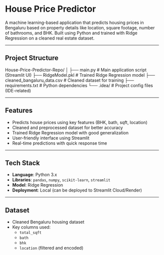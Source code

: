 # House Price Predictor

A machine learning-based application that predicts housing prices in Bengaluru based on property details like location, square footage, number of bathrooms, and BHK. Built using Python and trained with Ridge Regression on a cleaned real estate dataset.

---

## Project Structure
House-Price-Predictor-Repo/
│
├── main.py # Main application script (Streamlit UI)
├── RidgeModel.pkl # Trained Ridge Regression model
├── cleaned_bangaluru_data.csv # Cleaned dataset for training
├── requirements.txt # Python dependencies
└── .idea/ # Project config files (IDE-related)


---

## Features

- Predicts house prices using key features (BHK, bath, sqft, location)
- Cleaned and preprocessed dataset for better accuracy
- Trained Ridge Regression model with good generalization
- User-friendly interface using Streamlit
- Real-time predictions with quick response time

---

## Tech Stack

- **Language**: Python 3.x  
- **Libraries**: `pandas`, `numpy`, `scikit-learn`, `streamlit`  
- **Model**: Ridge Regression  
- **Deployment**: Local (can be deployed to Streamlit Cloud/Render)

---

## Dataset

- Cleaned Bengaluru housing dataset
- Key columns used:
  - `total_sqft`
  - `bath`
  - `bhk`
  - `location` (filtered and encoded)





